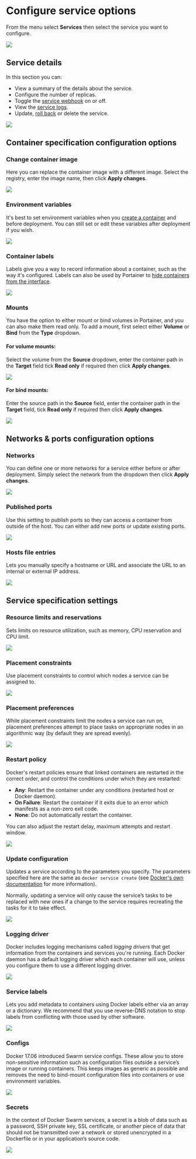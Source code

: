# Configure service options

From the menu select **Services** then select the service you want to configure. 

![](../../../.gitbook/assets/services-configure-1.gif)

## Service details

In this section you can:

* View a summary of the details about the service.
* Configure the number of replicas.
* Toggle the [service webhook](webhooks.md) on or off.
* View the [service logs](logs.md).
* Update, [roll back](rollback.md) or delete the service.

![](../../../.gitbook/assets/services-configure-2.png)

## Container specification configuration options

### Change container image

Here you can replace the container image with a different image. Select the registry, enter the image name, then click **Apply changes**.

![](../../../.gitbook/assets/services-configure-3.png)

### Environment variables

It's best to set environment variables when you [create a container](../containers/add.md) and before deployment. You can still set or edit these variables after deployment if you wish.

![](../../../.gitbook/assets/services-configure-4.png)

### Container labels

Labels give you a way to record information about a container, such as the way it's configured. Labels can also be used by Portainer to [hide containers from the interface](../../../admin/settings/#hidden-containers).

![](../../../.gitbook/assets/services-configure-5.png)

### Mounts

You have the option to either mount or bind volumes in Portainer, and you can also make them read only. To add a mount, first select either **Volume** or **Bind** from the **Type** dropdown.

#### For volume mounts:

Select the volume from the **Source** dropdown, enter the container path in the **Target** field tick **Read only** if required then click **Apply changes**.

![](../../../.gitbook/assets/services-configure-19.png)

#### For bind mounts:

Enter the source path in the **Source** field, enter the container path in the **Target** field, tick **Read only** if required then click **Apply changes**.

![](../../../.gitbook/assets/services-configure-6.png)

## Networks & ports configuration options

### Networks

You can define one or more networks for a service either before or after deployment. Simply select the network from the dropdown then click **Apply changes**.

![](../../../.gitbook/assets/services-configure-7.png)

### Published ports

Use this setting to publish ports so they can access a container from outside of the host. You can either add new ports or update existing ports.

![](../../../.gitbook/assets/services-configure-8.png)

### Hosts file entries

Lets you manually specify a hostname or URL and associate the URL to an internal or external IP address.

![](../../../.gitbook/assets/services-configure-9.png)

## Service specification settings

### Resource limits and reservations

Sets limits on resource utilization, such as memory, CPU reservation and CPU limit.

![](../../../.gitbook/assets/services-configure-10.png)

### Placement constraints

Use placement constraints to control which nodes a service can be assigned to.

![](../../../.gitbook/assets/services-configure-11.png)

### Placement preferences

While placement constraints limit the nodes a service can run on, placement preferences attempt to place tasks on appropriate nodes in an algorithmic way \(by default they are spread evenly\).

![](../../../.gitbook/assets/services-configure-12.png)

### Restart policy

Docker's restart policies ensure that linked containers are restarted in the correct order, and control the conditions under which they are restarted:

* **Any**: Restart the container under any conditions \(restarted host or Docker daemon\).
* **On Failure**: Restart the container if it exits due to an error which manifests as a non-zero exit code.
* **None**: Do not automatically restart the container.

You can also adjust the restart delay, maximum attempts and restart window.

![](../../../.gitbook/assets/services-configure-13.png)

### Update configuration

Updates a service according to the parameters you specify. The parameters specified here are the same as `docker service create` \(see [Docker's own documentation](https://docs.docker.com/engine/reference/commandline/service_create/) for more information\).

Normally, updating a service will only cause the service’s tasks to be replaced with new ones if a change to the service requires recreating the tasks for it to take effect.

![](../../../.gitbook/assets/services-configure-14.png)

### Logging driver

Docker includes logging mechanisms called _logging drivers_ that get information from the containers and services you're running. Each Docker daemon has a default logging driver which each container will use, unless you configure them to use a different logging driver.

![](../../../.gitbook/assets/services-configure-15.png)

### Service labels

Lets you add metadata to containers using Docker labels either via an array or a dictionary. We recommend that you use reverse-DNS notation to stop labels from conflicting with those used by other software.

![](../../../.gitbook/assets/services-configure-16.png)

### Configs

Docker 17.06 introduced Swarm service configs. These allow you to store non-sensitive information such as configuration files outside a service’s image or running containers. This keeps images as generic as possible and removes the need to bind-mount configuration files into containers or use environment variables.

![](../../../.gitbook/assets/services-configure-17.png)

### Secrets

In the context of Docker Swarm services, a secret is a blob of data such as a password, SSH private key, SSL certificate, or another piece of data that should not be transmitted over a network or stored unencrypted in a Dockerfile or in your application’s source code.

![](../../../.gitbook/assets/services-configure-18.png)

